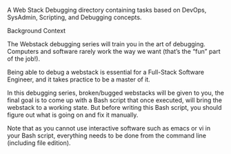A Web Stack Debugging directory containing tasks based on DevOps, SysAdmin, Scripting, and Debugging concepts.

Background Context

The Webstack debugging series will train you in the art of debugging. Computers and software rarely work the way we want (that’s the “fun” part of the job!).

Being able to debug a webstack is essential for a Full-Stack Software Engineer, and it takes practice to be a master of it.

In this debugging series, broken/bugged webstacks will be given to you, the final goal is to come up with a Bash script that once executed, will bring the webstack to a working state. But before writing this Bash script, you should figure out what is going on and fix it manually.

Note that as you cannot use interactive software such as emacs or vi in your Bash script, everything needs to be done from the command line (including file edition).
